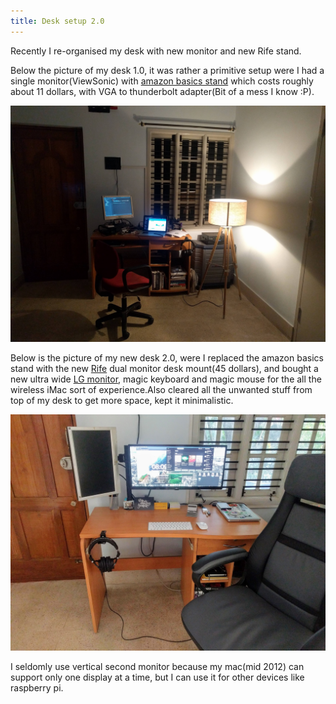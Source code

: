 ```yaml
---
title: Desk setup 2.0
---
```

Recently I re-organised my desk with new monitor and new Rife stand.

<!--more-->

Below the picture of my desk 1.0, it was rather a primitive setup were I had a single monitor(ViewSonic) with [amazon basics stand](https://www.amazon.in/AmazonBasics-DSN-01396-BK2-Monitor-Stand-Black/dp/B017DOS5C0/) which costs roughly about 11 dollars, with VGA to thunderbolt adapter(Bit of a mess I know :P).


![ScreenShot](/img/Blog/desk1.jpg)



Below is the picture of my new desk 2.0, were I replaced the amazon basics stand with the new [Rife](https://www.amazon.in/gp/product/B077RHZMFB/) dual monitor desk mount(45 dollars), and bought a new ultra wide [LG monitor](https://www.amazon.in/gp/product/B01MG52X3Y/), magic keyboard and magic mouse for the all the wireless iMac sort of experience.Also cleared all the unwanted stuff from top of my desk to get more space, kept it minimalistic.

![ScreenShot](/img/Blog/desk2.jpg)



I seldomly use vertical second monitor because my mac(mid 2012) can support only one display at a time, but I can use it for other devices like raspberry pi.
